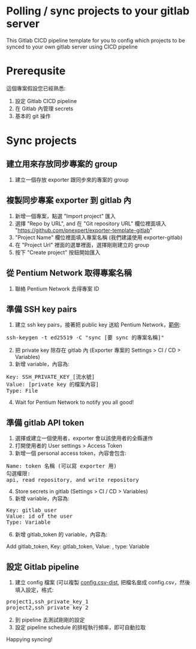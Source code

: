 # Polling / sync projects to your gitlab server 
This Gitlab CICD pipeline template for you to config which projects to be synced to your own gitlab server using CICD pipeline

# Prerequsite 
這個專案假設您已經熟悉:
1. 設定 Gitlab CICD pipeline
2. 在 Gitlab 內管理 secrets
3. 基本的 git 操作

# Sync projects

## 建立用來存放同步專案的 group
1. 建立一個存放 exporter 跟同步來的專案的 group
## 複製同步專案 exporter 到 gitlab 內
1. 新增一個專案，點選 "Import project" 匯入
2. 選擇 "Repo by URL", and 在 "Git repository URL" 欄位裡面填入 "https://github.com/pnexpert/exporter-template-gitlab" 
3. "Project Name" 欄位裡面填入專案名稱 (我們建議使用 exporter-gitlab)
4. 在 "Project Url" 裡面的選單裡面，選擇剛剛建立的 group
5. 按下 "Create project" 按鈕開始匯入

## 從 Pentium Network 取得專案名稱
1. 聯絡 Pentium Network 去得專案 ID

## 準備 SSH key pairs
1. 建立 ssh key pairs，接著把 public key 送給 Pentium Network，[範例](https://docs.gitlab.com/ee/ssh/#generate-an-ssh-key-pair):

<pre>ssh-keygen -t ed25519 -C "sync [要 sync 的專案名稱]"</pre>

2. 把 private key 除存在 gitlab 內 (Exporter 專案的 Settings > CI / CD > Variables)
3. 新增 variable，內容為:

<pre>
Key: SSH_PRIVATE_KEY_[流水號]
Value: [private key 的檔案內容]
Type: File
</pre>

4. Wait for Pentium Network to notify you all good!

## 準備 gitlab API token
1. 選擇或建立一個使用者，exporter 會以該使用者的全縣運作
2. 打開使用者的 User settings > Access Token
3. 新增一個 personal access token，內容會包含:

<pre>
Name: token 名稱 (可以寫 exporter 用)
勾選權限:
api, read_repository, and write_repository
</pre>

4. Store secrets in gitlab (Settings > CI / CD > Variables)
5. 新增 variable，內容為:

<pre>
Key: gitlab_user
Value: id of the user
Type: Variable
</pre>

6. 新增 gitlab_token 的 variable，內容為:

Add gitlab_token, Key: gitlab_token, Value: <the created token>, type: Variable

## 設定 Gitlab pipeline
1. 建立 config 檔案 (可以複製 [config.csv-dist](config.csv-dist), 把檔名奤成 config.csv，然後填入設定，格式:

<pre>
project1,ssh_private_key_1
project2,ssh_private_key_2
</pre>

2. 到 pipeline 去測試剛剛的設定
3. 設定 pipeline schedule 的排程執行頻率，即可自動拉取

Happying syncing!
